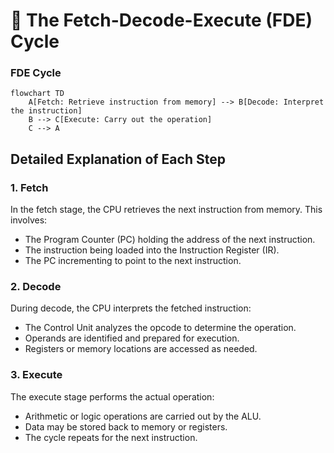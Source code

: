 # 🔄 The Fetch-Decode-Execute (FDE) Cycle

### FDE Cycle
```mermaid
flowchart TD
    A[Fetch: Retrieve instruction from memory] --> B[Decode: Interpret the instruction]
    B --> C[Execute: Carry out the operation]
    C --> A
```


## Detailed Explanation of Each Step

### 1. Fetch
In the fetch stage, the CPU retrieves the next instruction from memory. This involves:

- The Program Counter (PC) holding the address of the next instruction.
- The instruction being loaded into the Instruction Register (IR).
- The PC incrementing to point to the next instruction.

### 2. Decode
During decode, the CPU interprets the fetched instruction:

- The Control Unit analyzes the opcode to determine the operation.
- Operands are identified and prepared for execution.
- Registers or memory locations are accessed as needed.

### 3. Execute
The execute stage performs the actual operation:

- Arithmetic or logic operations are carried out by the ALU.
- Data may be stored back to memory or registers.
- The cycle repeats for the next instruction.


